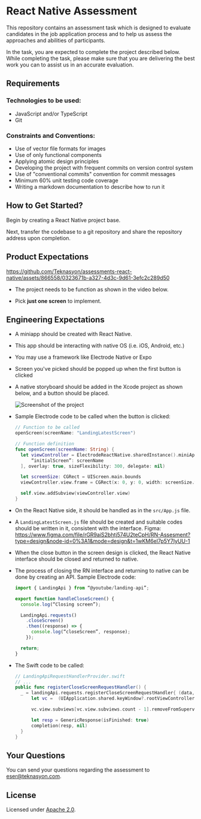 # React Native Assessment

This repository contains an assessment task which is designed to evaluate candidates in the job application process and to help us assess the approaches and abilities of participants.

In the task, you are expected to complete the project described below. While completing the task, please make sure that you are delivering the best work you can to assist us in an accurate evaluation.


## Requirements

### Technologies to be used:

- JavaScript and/or TypeScript
- Git


### Constraints and Conventions:

- Use of vector file formats for images
- Use of only functional components
- Applying atomic design principles
- Developing the project with frequent commits on version control system
- Use of "conventional commits" convention for commit messages
- Minimum 60% unit testing code coverage
- Writing a markdown documentation to describe how to run it


## How to Get Started?

Begin by creating a React Native project base.

Next, transfer the codebase to a git repository and share the repository address upon completion.


## Product Expectations

https://github.com/Teknasyon/assessments-react-native/assets/866558/0323671b-a327-4d3c-9d61-3efc2c289d50

- The project needs to be function as shown in the video below.

- Pick **just one screen** to implement.


## Engineering Expectations

- A miniapp should be created with React Native.

- This app should be interacting with native OS (i.e. iOS, Android, etc.)

- You may use a framework like Electrode Native or Expo

- Screen you've picked should be popped up when the first button is clicked

- A native storyboard should be added in the Xcode project as shown below, and a button should be placed.

  ![Screenshot of the project](./art/xcode.jpg)

- Sample Electrode code to be called when the button is clicked:
  ```swift
  // Function to be called
  openScreen(screenName: "LandingLatestScreen")

  // Function definition
  func openScreen(screenName: String) {
    let viewController = ElectrodeReactNative.sharedInstance().miniApp(withName: “YouTubeLandingMiniapp”, properties: [
        “initialScreen”: screenName
    ], overlay: true, sizeFlexibility: 300, delegate: nil)

    let screenSize: CGRect = UIScreen.main.bounds
    viewController.view.frame = CGRect(x: 0, y: 0, width: screenSize.width, height: screenSize.height)

    self.view.addSubview(viewController.view)
  }
  ```

- On the React Native side, it should be handled as in the `src/App.js` file.

- A `LandingLatestScreen.js` file should be created and suitable codes should be written in it, consistent with the interface.
  Figma: https://www.figma.com/file/rGR9aiS2bhtj574U2teCpH/RN-Assesment?type=design&node-id=0%3A1&mode=design&t=1wKM6el7p5Y7lyUU-1

- When the close button in the screen design is clicked, the React Native interface should be closed and returned to native.

- The process of closing the RN interface and returning to native can be done by creating an API. Sample Electrode code:
  ```javascript
  import { LandingApi } from “@youtube/landing-api”;

  export function handleCloseScreen() {
    console.log(“Closing screen”);

    LandingApi.requests()
      .closeScreen()
      .then((response) => {
        console.log(“closeScreen”, response);
      });

    return;
  }
  ```

- The Swift code to be called:
  ```swift
  // LandingApiRequestHandlerProvider.swift
  // ...
  public func registerCloseScreenRequestHandler() {
    _ = landingApi.requests.registerCloseScreenRequestHandler{ (data, completion) in
        let vc =  (UIApplication.shared.keyWindow?.rootViewController)!

        vc.view.subviews[vc.view.subviews.count - 1].removeFromSuperview()

        let resp = GenericResponse(isFinished: true)
        completion(resp, nil)
    }
  }
  ```


## Your Questions

You can send your questions regarding the assessment to [eser@teknasyon.com](mailto:eser@teknasyon.com).


## License

Licensed under [Apache 2.0](LICENSE).
